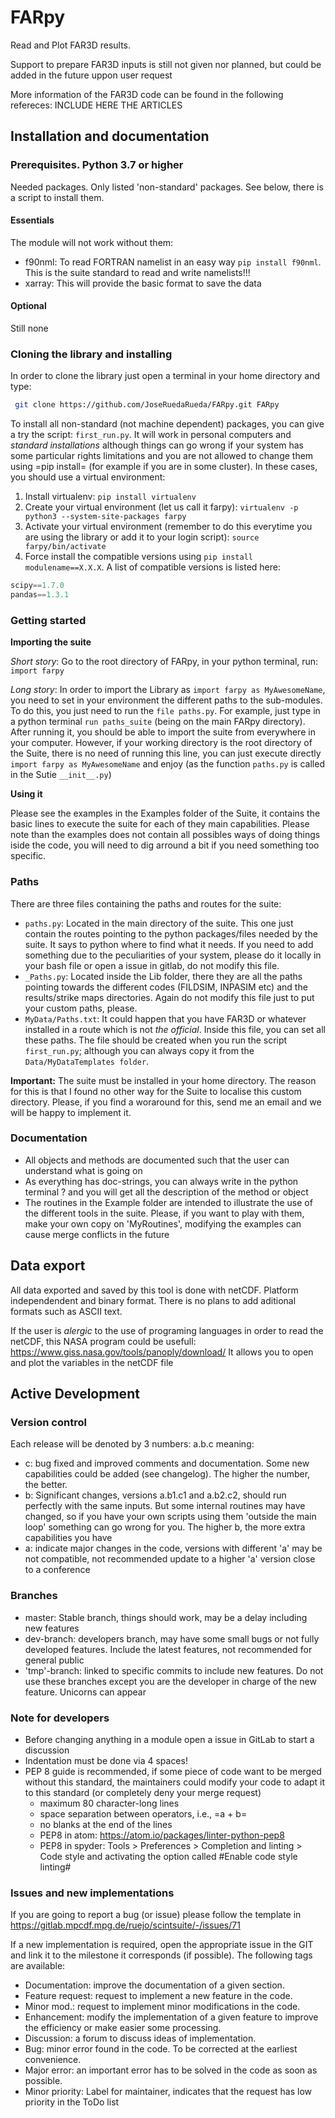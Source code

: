 # FARpy
Read and Plot FAR3D results.

Support to prepare FAR3D inputs is still not given nor planned, but could be added in the future uppon user request

More information of the FAR3D code can be found in the following refereces: INCLUDE HERE THE ARTICLES

## Installation and documentation
### Prerequisites. Python 3.7 or higher
Needed packages. Only listed 'non-standard' packages. See below, there is a script to install them.

#### Essentials
The module will not work without them:
- f90nml: To read FORTRAN namelist in an easy way `pip install f90nml`. This is the suite standard to read and write namelists!!!
- xarray: This will provide the basic format to save the data

#### Optional
Still none

### Cloning the library and installing
In order to clone the library just open a terminal in your home directory and type:
```bash
 git clone https://github.com/JoseRuedaRueda/FARpy.git FARpy
```
To install all non-standard (not machine dependent) packages, you can give a try the script: `first_run.py`. It will work in personal computers and *standard installations* although things can go wrong if your system has some particular rights limitations and you are not allowed to change them using =pip install= (for example if you are in some cluster). In these cases, you should use a virtual environment:

1. Install virtualenv: `pip install virtualenv`
2. Create your virtual environment (let us call it farpy): `virtualenv -p python3 --system-site-packages farpy`
3. Activate your virtual environment (remember to do this everytime you are using the library or add it to your login script): `source farpy/bin/activate`
4. Force install the compatible versions using `pip install modulename==X.X.X`. A list of compatible versions is listed here:
```python
scipy==1.7.0
pandas==1.3.1
```
### Getting started
**Importing the suite**

*Short story*: Go to the root directory of FARpy, in your python terminal, run: `import farpy`

*Long story*: In order to import the Library as `import farpy as MyAwesomeName`, you need to set in your environment the different paths to the sub-modules. To do this, you just need to run the `file paths.py`. For example, just type in a python terminal `run paths_suite` (being on the main FARpy directory). After running it, you should be able to import the suite from everywhere in your computer. However, if your working directory is the root directory of the Suite, there is no need of running this line, you can just execute directly `import farpy as MyAwesomeName` and enjoy (as the function `paths.py` is called in the Sutie `__init__.py`)

**Using it**

Please see the examples in the Examples folder of the Suite, it contains the basic lines to execute the suite for each of they main capabilities. Please note than the examples does not contain all possibles ways of doing things iside the code, you will need to dig arround a bit if you need something too specific.

### Paths
There are three files containing the paths and routes for the suite:
- `paths.py`: Located in the main directory of the suite. This one just contain the routes pointing to the python packages/files needed by the suite. It says to python where to find what it needs. If you need to add something due to the peculiarities of your system, please do it locally in your bash file or open a issue in gitlab, do not modify this file.
- `_Paths.py`: Located inside the Lib folder, there they are all the paths pointing towards the different codes (FILDSIM, INPASIM etc) and the results/strike maps directories. Again do not modify this file just to put your custom paths, please.
- `MyData/Paths.txt`: It could happen that you have FAR3D or whatever installed in a route which is not *the official*. Inside this file, you can set all these paths. The file should be created when you run the script `first_run.py`; although you can always copy it from the `Data/MyDataTemplates folder`.

**Important:** The suite must be installed in your home directory. The reason for this is that I found no other way for the Suite to localise this custom directory. Please, if you find a woraround for this, send me an email and we will be happy to implement it.

### Documentation
- All objects and methods are documented such that the user can understand what is going on
- As everything has doc-strings, you can always write in the python terminal <fname>? and you will get all the description of the <fname> method or object
- The routines in the Example folder are intended to illustrate the use of the different tools in the suite. Please, if you want to play with them, make your own copy on 'MyRoutines', modifying the examples can cause merge conflicts in the future

## Data export
All data exported and saved by this tool is done with netCDF. Platform independendent and binary format. There is no plans to add aditional formats such as ASCII text.

If the user is *alergic* to the use of programing languages in order to read the netCDF, this NASA program could be usefull: https://www.giss.nasa.gov/tools/panoply/download/ It allows you to open and plot the variables in the netCDF file

## Active Development
### Version control
Each release will be denoted by 3 numbers: a.b.c meaning:
- c: bug fixed and improved comments and documentation. Some new capabilities could be added (see changelog). The higher the number, the better.
- b: Significant changes, versions a.b1.c1 and a.b2.c2, should run perfectly with the same inputs.  But some internal routines may have changed, so if you have your own scripts using them 'outside the main loop' something can go wrong for you. The higher b, the more extra capabilities you have
- a: indicate major changes in the code, versions with different 'a' may be not compatible, not recommended update to a higher 'a' version close to a conference

### Branches
- master: Stable branch, things should work, may be a delay including new features
- dev-branch: developers branch, may have some small bugs or not fully developed features. Include the latest features, not recommended for general public
- 'tmp'-branch: linked to specific commits to include new features. Do not use these branches except you are the developer in charge of the new feature. Unicorns can appear

### Note for developers
- Before changing anything in a module open a issue in GitLab to start a discussion
- Indentation must be done via 4 spaces!
- PEP 8 guide is recommended, if some piece of code want to be merged without this standard, the maintainers could modify your code to adapt it to this standard (or completely deny your merge request)
  + maximum 80 character-long lines
  + space separation between operators, i.e., =a + b=
  + no blanks at the end of the lines
  + PEP8 in atom: <https://atom.io/packages/linter-python-pep8>
  + PEP8 in spyder: Tools > Preferences > Completion and linting > Code style and activating the option called #Enable code style linting#

### Issues and new implementations
If you are going to report a bug (or issue) please follow the template in <https://gitlab.mpcdf.mpg.de/ruejo/scintsuite/-/issues/71>

If a new implementation is required, open the appropriate issue in the GIT and link it to the milestone it corresponds (if possible). The following tags are available:

- Documentation: improve the documentation of a given section.
- Feature request: request to implement a new feature in the code.
- Minor mod.: request to implement minor modifications in the code.
- Enhancement: modify the implementation of a given feature to improve the efficiency or make easier some processing.
- Discussion: a forum to discuss ideas of implementation.
- Bug: minor error found in the code. To be corrected at the earliest convenience.
- Major error: an important error has to be solved in the code as soon as possible.
- Minor priority: Label for maintainer, indicates that the request has low priority in the ToDo list
